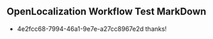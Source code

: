 ## OpenLocalization Workflow Test MarkDown
* 4e2fcc68-7994-46a1-9e7e-a27cc8967e2d thanks!

<!--HONumber=Jul16_HO4-->


